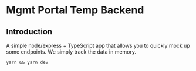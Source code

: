 # Mgmt Portal Temp Backend

## Introduction

A simple node/express + TypeScript app that allows you to quickly mock up some endpoints. We simply track the data in memory.

`yarn && yarn dev`
